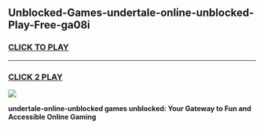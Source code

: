 
## Unblocked-Games-undertale-online-unblocked-Play-Free-ga08i
<h3>
<a href="https://premium76.site?title=undertale-online-unblocked&ref=18A1">CLICK TO PLAY</a></h3>
<hr>

<h3>
<a href="https://premium76.site?title=undertale-online-unblocked&ref=18A1">CLICK 2 PLAY</a>
  
</h3>

<a href="https://premium76.site?title=undertale-online-unblocked&ref=18A1"><img src="https://clearcache.store/games.png"></a>


**undertale-online-unblocked games unblocked: Your Gateway to Fun and Accessible Online Gaming**
